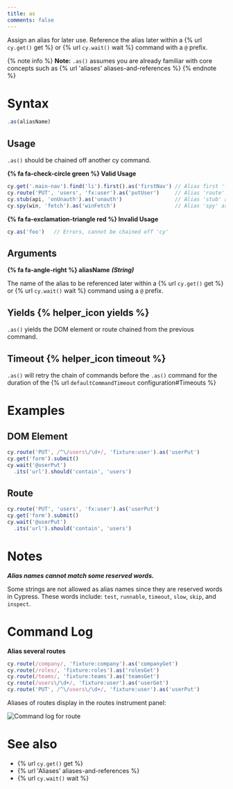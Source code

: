 ```yaml
---
title: as
comments: false
---
```


Assign an alias for later use. Reference the alias later within a {% url `cy.get()` get %} or {% url `cy.wait()` wait %} command with a `@` prefix.

{% note info %}
**Note:** `.as()` assumes you are already familiar with core concepts such as {% url 'aliases' aliases-and-references %}
{% endnote %}

# Syntax

```javascript
.as(aliasName)
```

## Usage

`.as()` should be chained off another cy command.

**{% fa fa-check-circle green %} Valid Usage**

```javascript
cy.get('.main-nav').find('li').first().as('firstNav') // Alias first 'li' as @firstNav
cy.route('PUT', 'users', 'fx:user').as('putUser')     // Alias 'route' as @putUser   
cy.stub(api, 'onUnauth').as('unauth')                 // Alias 'stub' as @unauth   
cy.spy(win, 'fetch').as('winFetch')                   // Alias 'spy' as @winFetch  
```

**{% fa fa-exclamation-triangle red %} Invalid Usage**

```javascript
cy.as('foo')   // Errors, cannot be chained off 'cy'
```

## Arguments

**{% fa fa-angle-right %} aliasName** ***(String)***

The name of the alias to be referenced later within a {% url `cy.get()` get %} or {% url `cy.wait()` wait %} command using a `@` prefix.

## Yields {% helper_icon yields %}

`.as()` yields the DOM element or route chained from the previous command.

## Timeout {% helper_icon timeout %}

`.as()` will retry the chain of commands before the `.as()` command for the duration of the {% url `defaultCommandTimeout` configuration#Timeouts %}

# Examples

## DOM Element

```javascript
cy.route('PUT', /^\/users\/\d+/, 'fixture:user').as('userPut')
cy.get('form').submit()
cy.wait('@userPut')
  .its('url').should('contain', 'users')
```

## Route

```javascript
cy.route('PUT', 'users', 'fx:user').as('userPut')
cy.get('form').submit()
cy.wait('@userPut')
  .its('url').should('contain', 'users')
```

# Notes

***Alias names cannot match some reserved words.***

Some strings are not allowed as alias names since they are reserved words in Cypress. These words include: `test`, `runnable`, `timeout`, `slow`, `skip`, and `inspect`.

# Command Log

**Alias several routes**

```javascript
cy.route(/company/, 'fixture:company').as('companyGet')
cy.route(/roles/, 'fixture:roles').as('rolesGet')
cy.route(/teams/, 'fixture:teams').as('teamsGet')
cy.route(/users\/\d+/, 'fixture:user').as('userGet')
cy.route('PUT', /^\/users\/\d+/, 'fixture:user').as('userPut')
```

Aliases of routes display in the routes instrument panel:

![Command log for route](/img/api/as/routes-table-in-command-log.png)

# See also

- {% url `cy.get()` get %}
- {% url 'Aliases' aliases-and-references %}
- {% url `cy.wait()` wait %}
